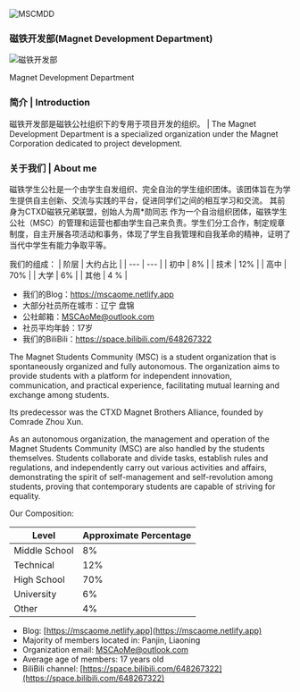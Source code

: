 ![MSCMDD](https://mscphoto.pages.dev/img/CTXD.png)

### 磁铁开发部(Magnet Development Department)

![磁铁开发部](https://github-readme-stats.xaoxuu.com/api?username=MSCMDD&count_private=true&show_icons=true)

Magnet Development Department

### 简介 | Introduction

磁铁开发部是磁铁公社组织下的专用于项目开发的组织。 | The Magnet Development Department is a specialized organization under the Magnet Corporation dedicated to project development.

### 关于我们 | About me

磁铁学生公社是一个由学生自发组织、完全自治的学生组织团体。该团体旨在为学生提供自主创新、交流与实践的平台，促进同学们之间的相互学习和交流。
其前身为CTXD磁铁兄弟联盟，创始人为周*勋同志
作为一个自治组织团体，磁铁学生公社（MSC）的管理和运营也都由学生自己来负责。学生们分工合作，制定规章制度，自主开展各项活动和事务，体现了学生自我管理和自我革命的精神，证明了当代中学生有能力争取平等。

我们的组成：
| 阶层 | 大约占比 |
| --- | --- |
| 初中 | 8% |
| 技术 | 12% |
| 高中 | 70% |
| 大学 | 6% |
| 其他 | 4 % |

- 我们的Blog：https://mscaome.netlify.app
- 大部分社员所在城市：辽宁 盘锦
- 公社邮箱：MSCAoMe@outlook.com
- 社员平均年龄：17岁
- 我们的BiliBili：https://space.bilibili.com/648267322

The Magnet Students Community (MSC) is a student organization that is spontaneously organized and fully autonomous. The organization aims to provide students with a platform for independent innovation, communication, and practical experience, facilitating mutual learning and exchange among students.

Its predecessor was the CTXD Magnet Brothers Alliance, founded by Comrade Zhou Xun.

As an autonomous organization, the management and operation of the Magnet Students Community (MSC) are also handled by the students themselves. Students collaborate and divide tasks, establish rules and regulations, and independently carry out various activities and affairs, demonstrating the spirit of self-management and self-revolution among students, proving that contemporary students are capable of striving for equality.

Our Composition:

| Level | Approximate Percentage |
| --- | --- |
| Middle School | 8% |
| Technical | 12% |
| High School | 70% |
| University | 6% |
| Other | 4% |

- Blog: [https://mscaome.netlify.app](https://mscaome.netlify.app)
- Majority of members located in: Panjin, Liaoning
- Organization email: MSCAoMe@outlook.com
- Average age of members: 17 years old
- BiliBili channel: [https://space.bilibili.com/648267322](https://space.bilibili.com/648267322)
